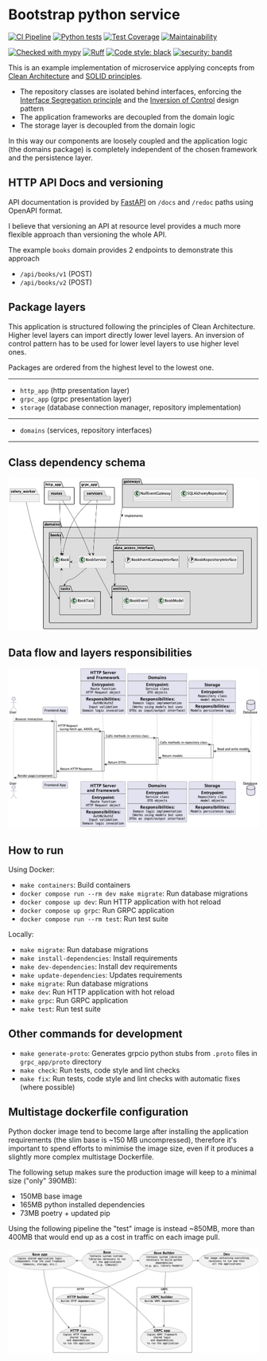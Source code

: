 # Bootstrap python service
[![CI Pipeline](https://github.com/febus982/bootstrap-python-fastapi/actions/workflows/ci-pipeline.yml/badge.svg)](https://github.com/febus982/bootstrap-python-fastapi/actions/workflows/ci-pipeline.yml)
[![Python tests](https://github.com/febus982/bootstrap-python-fastapi/actions/workflows/python-tests.yml/badge.svg?branch=main)](https://github.com/febus982/bootstrap-python-fastapi/actions/workflows/python-tests.yml)
[![Test Coverage](https://api.codeclimate.com/v1/badges/a2ab183e64778e21ae14/test_coverage)](https://codeclimate.com/github/febus982/bootstrap-python-fastapi/test_coverage)
[![Maintainability](https://api.codeclimate.com/v1/badges/a2ab183e64778e21ae14/maintainability)](https://codeclimate.com/github/febus982/bootstrap-python-fastapi/maintainability)

[![Checked with mypy](https://www.mypy-lang.org/static/mypy_badge.svg)](https://mypy-lang.org/)
[![Ruff](https://img.shields.io/endpoint?url=https://raw.githubusercontent.com/charliermarsh/ruff/main/assets/badge/v1.json)](https://github.com/charliermarsh/ruff)
[![Code style: black](https://img.shields.io/badge/code%20style-black-000000.svg)](https://github.com/psf/black)
[![security: bandit](https://img.shields.io/badge/security-bandit-yellow.svg)](https://github.com/PyCQA/bandit)

This is an example implementation of microservice applying
concepts from [Clean Architecture](https://blog.cleancoder.com/uncle-bob/2012/08/13/the-clean-architecture.html)
and [SOLID principles](https://en.wikipedia.org/wiki/SOLID).

* The repository classes are isolated behind interfaces, enforcing the [Interface Segregation principle](https://en.wikipedia.org/wiki/Interface_segregation_principle) 
  and the [Inversion of Control](https://en.wikipedia.org/wiki/Inversion_of_control) design pattern
* The application frameworks are decoupled from the domain logic
* The storage layer is decoupled from the domain logic

In this way our components are loosely coupled and the application logic
(the domains package) is completely independent of the chosen framework
and the persistence layer.

## HTTP API Docs and versioning

API documentation is provided by [FastAPI](https://fastapi.tiangolo.com/features/)
on `/docs` and `/redoc` paths using OpenAPI format.

I believe that versioning an API at resource level provides a much more
flexible approach than versioning the whole API.

The example `books` domain provides 2 endpoints to demonstrate this approach

* `/api/books/v1` (POST)
* `/api/books/v2` (POST)

## Package layers

This application is structured following the principles of Clean Architecture.
Higher level layers can import directly lower level layers. An inversion of control
pattern has to be used for lower level layers to use higher level ones.

Packages are ordered from the highest level to the lowest one.

------

* `http_app` (http presentation layer)
* `grpc_app` (grpc presentation layer)
* `storage` (database connection manager, repository implementation)

------

* `domains` (services, repository interfaces)

------

## Class dependency schema

![](architecture.png)

## Data flow and layers responsibilities

![](flow.png)

## How to run

Using Docker:

* `make containers`: Build containers
* `docker compose run --rm dev make migrate`: Run database migrations
* `docker compose up dev`: Run HTTP application with hot reload
* `docker compose up grpc`: Run GRPC application
* `docker compose run --rm test`: Run test suite

Locally:

* `make migrate`: Run database migrations
* `make install-dependencies`: Install requirements
* `make dev-dependencies`: Install dev requirements
* `make update-dependencies`: Updates requirements
* `make migrate`: Run database migrations
* `make dev`: Run HTTP application with hot reload
* `make grpc`: Run GRPC application
* `make test`: Run test suite

## Other commands for development

* `make generate-proto`: Generates grpcio python stubs from `.proto` files in `grpc_app/proto` directory
* `make check`: Run tests, code style and lint checks
* `make fix`: Run tests, code style and lint checks with automatic fixes (where possible)

## Multistage dockerfile configuration

Python docker image tend to become large after installing the application requirements
(the slim base is ~150 MB uncompressed), therefore it's important to spend efforts
to minimise the image size, even if it produces a slightly more complex multistage
Dockerfile.

The following setup makes sure the production image will keep to a minimal size ("only" 390MB):
 * 150MB base image
 * 165MB python installed dependencies
 * 73MB poetry + updated pip

Using the following pipeline the "test" image is instead ~850MB, more than 400MB that would
end up as a cost in traffic on each image pull.

![](docker-container.png)
